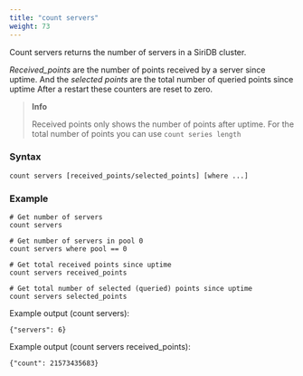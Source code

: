 ```yaml
---
title: "count servers"
weight: 73
---
```


Count servers returns the number of servers in a SiriDB cluster.

*Received_points* are the number of points received by a server since uptime. And the *selected points* are the total number of queried points since uptime
After a restart these counters are reset to zero.

>**Info**
>
>Received points only shows the number of points after uptime. For the total
>number of points you can use `count series length`

### Syntax

    count servers [received_points/selected_points] [where ...]

### Example

    # Get number of servers
    count servers

    # Get number of servers in pool 0
    count servers where pool == 0

    # Get total received points since uptime
    count servers received_points

    # Get total number of selected (queried) points since uptime
    count servers selected_points

Example output (count servers):

    {"servers": 6}

Example output (count servers received_points):

    {"count": 21573435683}
